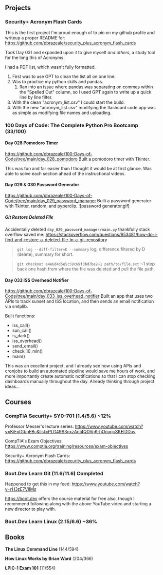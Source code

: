 ## Projects
### Security+ Acronym Flash Cards
This is the first project I'm proud enough of to pin on my github profile and writeup a proper README for:
https://github.com/pbrazeale/security_plus_acronym_flash_cards

Took Day 031 and expanded upon it to give myself *and others*, a study tool for the long this of Acronyms.

I had a PDF list, which wasn't fully formatted. 
1. First was to use GPT to clean the list all on one line.
2. Was to practice my python skills and pandas.
	1. Ran into an issue where pandas was separating on commas within the "Spelled Out" column, so I used GPT again to write up a quick line by line filter.
3. With the clean "acronym_list.csv" I could start the build.
4. With the new "acronym_list.csv" modifying the flashcard code app was as simple as modifying file names and uploading.

### 100 Days of Code: The Complete Python Pro Bootcamp (33/100)
#### Day 028 Pomodoro Timer
https://github.com/pbrazeale/100-Days-of-Code/tree/main/day_028_pomodoro
Built a pomodoro timer with Tkinter.

This was fun and far easier than I thought it would be at first glance. Was able to solve each section ahead of the instructional videos.
#### Day 029 & 030 Password Generator
https://github.com/pbrazeale/100-Days-of-Code/tree/main/day_029_password_manager
Built a password generator with Tkinter, random, and pyperclip.
![password generator.gif]
##### Git Restore Deleted File
Accidentally deleted `day_029_password_manager/main.py` thankfully stack overflow saved me: https://stackoverflow.com/questions/953481/how-do-i-find-and-restore-a-deleted-file-in-a-git-repository

>`git log --diff-filter=D --summary` log, difference filtered by D (delete), summary for short.

>`git checkout e4e6d4d5e5c59c69f3bd7be2~1 path/to/file.ext` ~1 step back one hash from where the file was deleted and pull the file path. 

#### Day 033 ISS Overhead Notifier
https://github.com/pbrazeale/100-Days-of-Code/tree/main/day_033_iss_overhead_notifier
Built an app that uses two APIs to track sunset and ISS location, and then sends an email notification via smtplib.

Built functions:
- iss_call()
- sun_call()
- is_dark()
- iss_overhead()
- send_email()
- check_10_min()
- main()

This was an excellent project, and I already see how using APIs and cronjobs to build an automated pipeline would save me hours of work, and more importantly create automatic notifications so that I can stop checking dashboards manually throughout the day. Already thinking through project ideas...


## Courses
### CompTIA Security+ SY0-701 (1.4/5.6) **~12%**
Professor Messer's lecture series: https://www.youtube.com/watch?v=KiEptGbnEBc&list=PLG49S3nxzAnl4QDVqK-hOnoqcSKEIDDuv

CompTIA's Exam Objectives: https://www.comptia.org/training/resources/exam-objectives

Security+ Acronym Flash Cards: https://github.com/pbrazeale/security_plus_acronym_flash_cards

### Boot.Dev Learn Git (11.6/11.6) **Completed**
Happened to get this in my feed: https://www.youtube.com/watch?v=rH3zE7VlIMs

https://boot.dev offers the course material for free also, though I recommend following along with the above YouTube video and starting a new director to play with.

### Boot.Dev Learn Linux (2.15/6.6) **~36%**


## Books
**The Linux Command Line** (144/594)

**How Linux Works by Brian Ward** (204/366)

**LPIC-1 Exam 101** (11/554)
